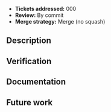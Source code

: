 * **Tickets addressed:** 000
* **Review:** By commit  <!-- Choose from: "by commit", "by file" -->
* **Merge strategy:** Merge (no squash)  <!-- Choose from: "merge (no squash)", "squash and merge" -->

## Description
<!-- What approach was taken to satisfy the ticket being addressed? What should reviewers be aware of? How are your
commits organized? -->

## Verification
<!-- How were the changes validated? Were any automated tests added, updated, removed, or re-baselined? If you didn't 
add or update any tests justify this choice. -->

## Documentation
<!-- What documentation was invalidated by these changes? Which artifacts should reviewers check for accuracy and 
completeness? -->

## Future work
<!-- What next steps can we anticipate from here, if any? -->
